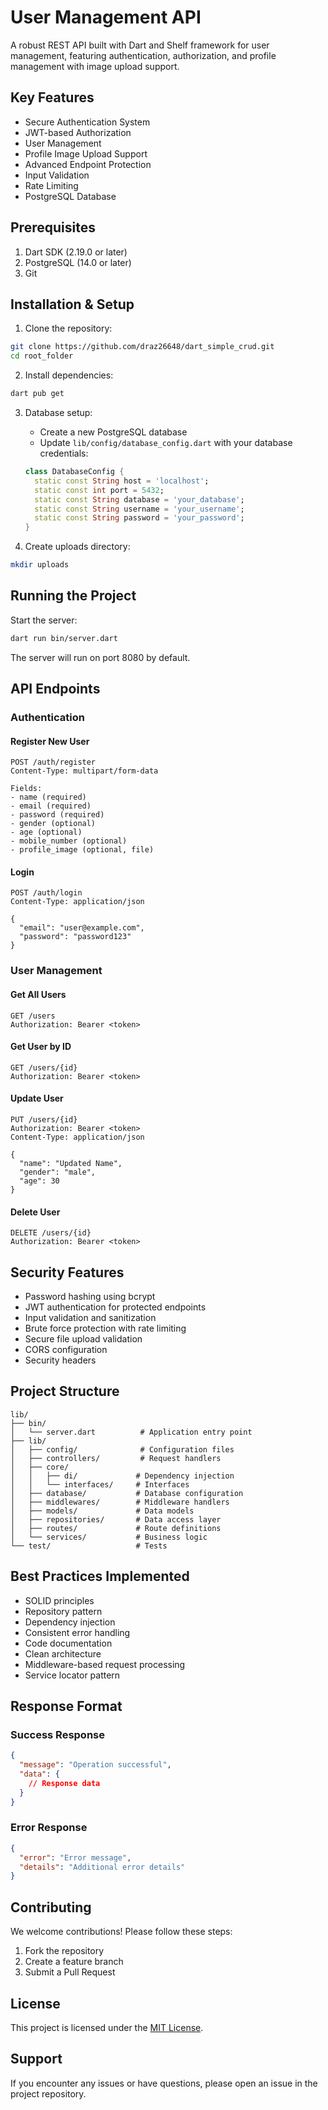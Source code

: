 # User Management API

A robust REST API built with Dart and Shelf framework for user management, featuring authentication, authorization, and profile management with image upload support.

## Key Features 

- Secure Authentication System
- JWT-based Authorization
- User Management
- Profile Image Upload Support
- Advanced Endpoint Protection
- Input Validation
- Rate Limiting
- PostgreSQL Database

## Prerequisites 

1. Dart SDK (2.19.0 or later)
2. PostgreSQL (14.0 or later)
3. Git

## Installation & Setup 

1. Clone the repository:
```bash
git clone https://github.com/draz26648/dart_simple_crud.git
cd root_folder
```

2. Install dependencies:
```bash
dart pub get
```

3. Database setup:
   - Create a new PostgreSQL database
   - Update `lib/config/database_config.dart` with your database credentials:
   ```dart
   class DatabaseConfig {
     static const String host = 'localhost';
     static const int port = 5432;
     static const String database = 'your_database';
     static const String username = 'your_username';
     static const String password = 'your_password';
   }
   ```

4. Create uploads directory:
```bash
mkdir uploads
```

## Running the Project 

Start the server:
```bash
dart run bin/server.dart
```
The server will run on port 8080 by default.

## API Endpoints 

### Authentication

#### Register New User
```http
POST /auth/register
Content-Type: multipart/form-data

Fields:
- name (required)
- email (required)
- password (required)
- gender (optional)
- age (optional)
- mobile_number (optional)
- profile_image (optional, file)
```

#### Login
```http
POST /auth/login
Content-Type: application/json

{
  "email": "user@example.com",
  "password": "password123"
}
```

### User Management

#### Get All Users
```http
GET /users
Authorization: Bearer <token>
```

#### Get User by ID
```http
GET /users/{id}
Authorization: Bearer <token>
```

#### Update User
```http
PUT /users/{id}
Authorization: Bearer <token>
Content-Type: application/json

{
  "name": "Updated Name",
  "gender": "male",
  "age": 30
}
```

#### Delete User
```http
DELETE /users/{id}
Authorization: Bearer <token>
```

## Security Features 

- Password hashing using bcrypt
- JWT authentication for protected endpoints
- Input validation and sanitization
- Brute force protection with rate limiting
- Secure file upload validation
- CORS configuration
- Security headers

## Project Structure 

```
lib/
├── bin/
│   └── server.dart          # Application entry point
├── lib/
│   ├── config/              # Configuration files
│   ├── controllers/         # Request handlers
│   ├── core/               
│   │   ├── di/             # Dependency injection
│   │   └── interfaces/     # Interfaces
│   ├── database/           # Database configuration
│   ├── middlewares/        # Middleware handlers
│   ├── models/             # Data models
│   ├── repositories/       # Data access layer
│   ├── routes/             # Route definitions
│   └── services/           # Business logic
└── test/                   # Tests
```

## Best Practices Implemented 

- SOLID principles
- Repository pattern
- Dependency injection
- Consistent error handling
- Code documentation
- Clean architecture
- Middleware-based request processing
- Service locator pattern

## Response Format 

### Success Response
```json
{
  "message": "Operation successful",
  "data": {
    // Response data
  }
}
```

### Error Response
```json
{
  "error": "Error message",
  "details": "Additional error details"
}
```

## Contributing 

We welcome contributions! Please follow these steps:
1. Fork the repository
2. Create a feature branch
3. Submit a Pull Request

## License 

This project is licensed under the [MIT License](LICENSE).

## Support 

If you encounter any issues or have questions, please open an issue in the project repository.
